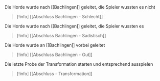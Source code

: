 Die Horde wurde nach [[Bachlingen]] geleitet, die Spieler wussten es nicht
>[!info] [[Abschluss Bachlingen - Schlecht]]

Die Horde wurde nach [[Bachlingen]] geleitet, die Spieler wussten es
>[!info] [[Abschluss Bachlingen - Sadistisch]]

Die Horde wurde an [[Bachlingen]] vorbei geleitet
>[!info] [[Abschluss Bachlingen - Gut]]

Die letzte Probe der Transformation starten und entsprechend ausspielen
>[!info] [[Abschluss - Transformation]]


